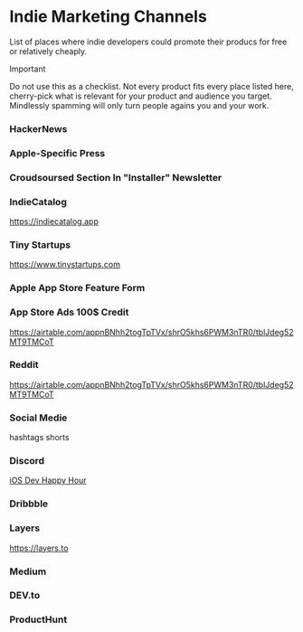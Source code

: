 # Indie Marketing Channels
List of places where indie developers could promote their producs for free or relatively cheaply.

> [!IMPORTANT]
> Do not use this as a checklist. Not every product fits every place listed here, cherry-pick what is relevant for your product and audience you target. Mindlessly spamming will only turn people agains you and your work.

### HackerNews

### Apple-Specific Press

### Croudsoursed Section In "Installer" Newsletter

### IndieCatalog
https://indiecatalog.app

### Tiny Startups
https://www.tinystartups.com

### Apple App Store Feature Form

### App Store Ads 100$ Credit
https://airtable.com/appnBNhh2togTpTVx/shrO5khs6PWM3nTR0/tblJdeg52MT9TMCoT

### Reddit
https://airtable.com/appnBNhh2togTpTVx/shrO5khs6PWM3nTR0/tblJdeg52MT9TMCoT

### Social Medie
hashtags
shorts

### Discord
[iOS Dev Happy Hour](https://discord.gg/PS9929xX)

### Dribbble

### Layers
https://layers.to

### Medium

### DEV.to

### ProductHunt
